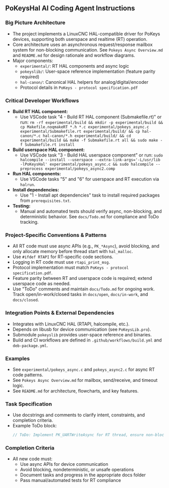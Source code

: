 ## PoKeysHal AI Coding Agent Instructions

### Big Picture Architecture
- The project implements a LinuxCNC HAL-compatible driver for PoKeys devices, supporting both userspace and realtime (RT) operation.
- Core architecture uses an asynchronous request/response mailbox system for non-blocking communication. See `Pokeys Async Overview.md` and `README.md` for design rationale and workflow diagrams.
- Major components:
  - `experimental/`: RT HAL components and async logic
  - `pokeyslib/`: User-space reference implementation (feature parity required)
  - `hal-canon/`: Canonical HAL helpers for analog/digital/encoder
  - Protocol details in `PoKeys - protocol specification.pdf`

### Critical Developer Workflows
- **Build RT HAL component:**
  - Use VSCode task "4 - Build RT HAL component (Submakefile.rt)" or run:
    `rm -rf experimental/build && mkdir -p experimental/build && cp Makefile.noqmakeRT *.h *.c experimental/pokeys_async.c experimental/Submakefile.rt experimental/build/ && cp hal-canon/*.c hal-canon/*.h experimental/build/ && cd experimental/build && make -f Submakefile.rt all && sudo make -f Submakefile.rt install`
- **Build userspace HAL component:**
  - Use VSCode task "3 - Build HAL userspace component" or run:
    `sudo halcompile --install --userspace --extra-link-args='-L/usr/lib -lPoKeysHal' experimental/pokeys_async.c && sudo halcompile --preprocess experimental/pokeys_async2.comp`
- **Run HAL components:**
  - Use VSCode tasks "5" and "6" for userspace and RT execution via `halrun`.
- **Install dependencies:**
  - Use "1 - Install apt dependencies" task to install required packages from `prerequisites.txt`.
- **Testing:**
  - Manual and automated tests should verify async, non-blocking, and deterministic behavior. See `docs/Todo.md` for compliance and ToDo tracking.

### Project-Specific Conventions & Patterns
- All RT code must use async APIs (e.g., `PK_*Async`), avoid blocking, and only allocate memory before thread start with `hal_malloc`.
- Use `#ifdef RTAPI` for RT-specific code sections.
- Logging in RT code must use `rtapi_print_msg`.
- Protocol implementation must match `PoKeys - protocol specification.pdf`.
- Feature parity between RT and userspace code is required; extend userspace code as needed.
- Use "ToDo" comments and maintain `docs/Todo.md` for ongoing work. Track open/in-work/closed tasks in `docs/open`, `docs/in-work`, and `docs/closed`.

### Integration Points & External Dependencies
- Integrates with LinuxCNC HAL (RTAPI, halcompile, etc.).
- Depends on libusb for device communication (see `PoKeysLib.pro`).
- Submodule `pokeyslib` provides user-space reference and binaries.
- Build and CI workflows are defined in `.github/workflows/build.yml` and `deb-package.yml`.

### Examples
- See `experimental/pokeys_async.c` and `pokeys_async2.c` for async RT code patterns.
- See `Pokeys Async Overview.md` for mailbox, send/receive, and timeout logic.
- See `README.md` for architecture, flowcharts, and key features.

### Task Specification
- Use docstrings and comments to clarify intent, constraints, and completion criteria.
- Example ToDo block:
  ```c
  // ToDo: Implement PK_UARTWriteAsync for RT thread, ensure non-blocking and deterministic behavior.
  ```

### Completion Criteria
- All new code must:
  - Use async APIs for device communication
  - Avoid blocking, nondeterministic, or unsafe operations
  - Document tasks and progress in the appropriate docs folder
  - Pass manual/automated tests for RT compliance